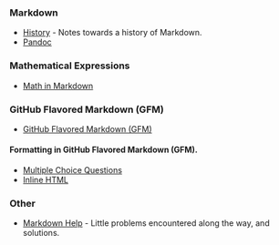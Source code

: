 ### Markdown

- [History](https://github.com/jonfernq/Learning/tree/main/Markdown/MarkdownHistory) - Notes towards a history of Markdown. 
- [Pandoc](https://github.com/jonfernq/Learning/blob/main/Markdown/Pandoc/README.md) 

### Mathematical Expressions

- [Math in Markdown](https://github.com/jonfernq/Learning/blob/main/Markdown/MarkdownMath/README.md) 

### GitHub Flavored Markdown (GFM) 

- [GitHub Flavored Markdown (GFM)](https://github.com/jonfernq/Learning/blob/main/Markdown/GitHubFlavoredmarkdown/README.md)

#### Formatting in GitHub Flavored Markdown (GFM).

- [Multiple Choice Questions](https://github.com/jonfernq/Learning/blob/main/Markdown/multiple_choice_questions.md) 
- [Inline HTML](https://github.com/jonfernq/Learning/blob/main/Markdown/GitHubFlavoredmarkdown/README.md)

### Other 

- [Markdown Help](https://github.com/jonfernq/Learning/blob/main/Markdown/MarkdownHelp.md) - Little problems encountered along the way, and solutions. 

